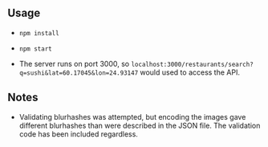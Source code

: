 ## Usage

-     npm install
-     npm start
- The server runs on port 3000, so `localhost:3000/restaurants/search?q=sushi&lat=60.17045&lon=24.93147` would used to access the API.

## Notes

- Validating blurhashes was attempted, but encoding the images gave different blurhashes than were described in the JSON file. The validation code has been included regardless.
